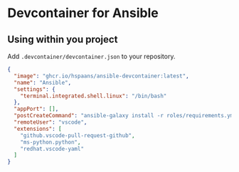 # Devcontainer for Ansible

## Using within you project

Add `.devcontainer/devcontainer.json` to your repository.

```json
{
  "image": "ghcr.io/hspaans/ansible-devcontainer:latest",
  "name": "Ansible",
  "settings": {
    "terminal.integrated.shell.linux": "/bin/bash"
  },
  "appPort": [],
  "postCreateCommand": "ansible-galaxy install -r roles/requirements.yml",
  "remoteUser": "vscode",
  "extensions": [
    "github.vscode-pull-request-github",
    "ms-python.python",
    "redhat.vscode-yaml"
  ]
}
```
